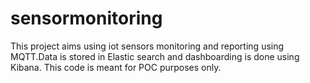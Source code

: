 # sensormonitoring
This project aims using iot sensors monitoring and reporting using MQTT.Data is stored in Elastic search and dashboarding is done using Kibana.
This code is meant for POC purposes only.
